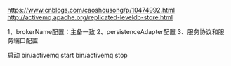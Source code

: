https://www.cnblogs.com/caoshousong/p/10474992.html
http://activemq.apache.org/replicated-leveldb-store.html



<!-- 限制大小为50mb -->
<persistenceAdapter>
    <levelDB directory="${activemq.data}/levelDB" logSize="52428800"/>
</persistenceAdapter>

<!-- 改为异步写log文件 -->
<persistenceAdapter>
    <levelDB directory="${activemq.data}/levelDB" logSize="52428800" sync="false"/>
</persistenceAdapter>





1、brokerName配置：主备一致
2、persistenceAdapter配置
3、服务协议和服务端口配置


启动
bin/activemq start
bin/activemq stop


<persistenceAdapter>
  <replicatedLevelDB
   directory="${activemq.data}/leveldb"
     replicas="3"
     bind="tcp://0.0.0.0:0"
     zkAddress="10.20.16.210:2181,10.20.16.210:2182,10.20.16.210:2183"
     hostname="10.20.16.211"
     sync="local_disk"
     zkPath="/activemq/center-poc-g2/leveldb-stores"
  />
</persistenceAdapter>

 <persistenceAdapter>
  <replicatedLevelDB
   directory="${activemq.data}/leveldb"
     replicas="3"
     bind="tcp://0.0.0.0:0"
     zkAddress="10.20.16.210:2181,10.20.16.210:2182,10.20.16.210:2183"
     hostname="10.20.16.211"
     sync="local_disk"
     zkPath="/activemq/center-poc/leveldb-stores"
  />
</persistenceAdapter>




